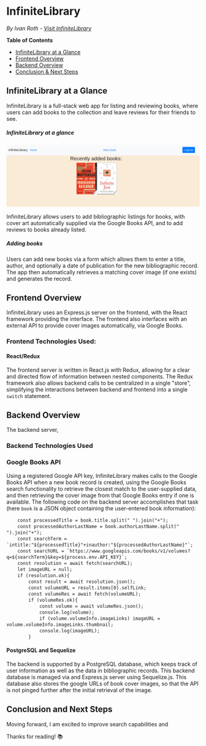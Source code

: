 # InfiniteLibrary
*By Ivan Roth - [Visit InfiniteLibrary](http://the-infinite-library.herokuapp.com/)*

**Table of Contents**
* [InfiniteLibrary at a Glance](#infinitelibrary-at-a-glance)
* [Frontend Overview](#frontend-overview)
* [Backend Overview](#backend-overview)
* [Conclusion & Next Steps](#conclusion-and-next-steps)

## InfiniteLibrary at a Glance
InfiniteLibrary is a full-stack web app for listing and reviewing books, where users can add books to the collection and leave reviews for their friends to see.


##### InfiniteLibrary at a glance
![InfiniteLibrary at a glance](overview.png)

InfiniteLibrary allows users to add bibliographic listings for books, with cover art automatically supplied via the Google Books API, and to add reviews to books already listed.

##### Adding books
<!-- ![Feed search and collection creation](feedsearch.png) -->

Users can add new books via a form which allows them to enter a title, author, and optionally a date of publication for the new bibliographic record. The app then automatically retrieves a matching cover image (if one exists) and generates the record.

## Frontend Overview
InfiniteLibrary uses an Express.js server on the frontend, with the React framework providing the interface. The frontend also interfaces with an external API to provide cover images automatically, via Google Books.

### Frontend Technologies Used:
#### React/Redux
The frontend server is written in React.js with Redux, allowing for a clear and directed flow of information between nested components. The Redux framework also allows backend calls to be centralized in a single "store", simplifying the interactions between backend and frontend into a single ``switch`` statement.

## Backend Overview
The backend server,

### Backend Technologies Used

### Google Books API
Using a registered Google API key, InfiniteLibrary makes calls to the Google Books API when a new book record is created, using the Google Books search functionality to retrieve the closest match to the user-supplied data, and then retrieving the cover image from that Google Books entry if one is available. The following code on the backend server accomplishes that task (here ``book`` is a JSON object containing the user-entered book information):

```
    const processedTitle = book.title.split(" ").join("+");
    const processedAuthorLastName = book.authorLastName.split(" ").join("+");
    const searchTerm = `intitle:"${processedTitle}"+inauthor:"${processedAuthorLastName}"`;
    const searchURL = `https://www.googleapis.com/books/v1/volumes?q=${searchTerm}&key=${process.env.API_KEY}`;
    const resolution = await fetch(searchURL);
    let imageURL = null;
    if (resolution.ok){
        const result = await resolution.json();
        const volumeURL = result.items[0].selfLink;
        const volumeRes = await fetch(volumeURL);
        if (volumeRes.ok){
            const volume = await volumeRes.json();
            console.log(volume);
            if (volume.volumeInfo.imageLinks) imageURL = volume.volumeInfo.imageLinks.thumbnail;
            console.log(imageURL);
        }
```

#### PostgreSQL and Sequelize
The backend is supported by a PostgreSQL database, which keeps track of user information as well as the data in bibliographic records. This backend database is managed via and Express.js server using Sequelize.js. This database also stores the google URLs of book cover images, so that the API is not pinged further after the initial retrieval of the image.

## Conclusion and Next Steps

Moving forward, I am excited to improve search capabilities and

Thanks for reading! 📚
